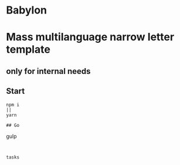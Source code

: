 # Babylon
# Mass multilanguage narrow letter template 
## only for internal needs
## Start
  ```
  npm i
  || 
  yarn
  ```
```
## Go
```
gulp
```


tasks


